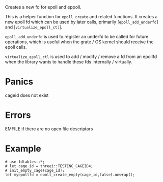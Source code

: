 Creates a new fd for epoll and eppoll. 

This is a helper function for `epoll_create` and related functions.  It creates 
a new epoll fd which can be used by later calls, primarily 
[`epoll_add_underfd`] and [`virtualize_epoll_ctl`].

`epoll_add_underfd` is used to register an underfd to be called for future 
operations, which is useful when the grate / OS kernel should receive the 
epoll calls.

`virtualize_epoll_ctl` is used to add / modify / remove a fd from an epollfd
when the library wants to handle these fds internally / virtually.

# Panics
  cageid does not exist

# Errors
  EMFILE if there are no open file descriptors

# Example
```
# use fdtables::*;
# let cage_id = threei::TESTING_CAGEID4;
# init_empty_cage(cage_id);
let myepollfd = epoll_create_empty(cage_id,false).unwrap();

```
